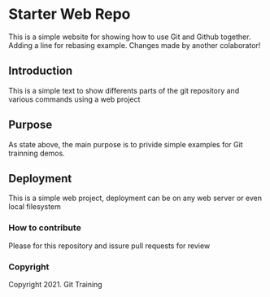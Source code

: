 <!--
Some changes
-->


# Starter Web Repo

This is a simple website for showing how to use Git and Github together. Adding a line for 
rebasing example. Changes made by another colaborator!
## Introduction


This is a simple text to show differents parts of the git repository and various commands using a web project

## Purpose

As state above, the main purpose is to privide simple examples for Git trainning demos.

## Deployment 
This is a simple web project, deployment can be on any web server or even local filesystem

### How to contribute
Please for this repository and issure pull requests for review
### Copyright

Copyright 2021. Git Training
<!--
	first change on master branch 
	-->